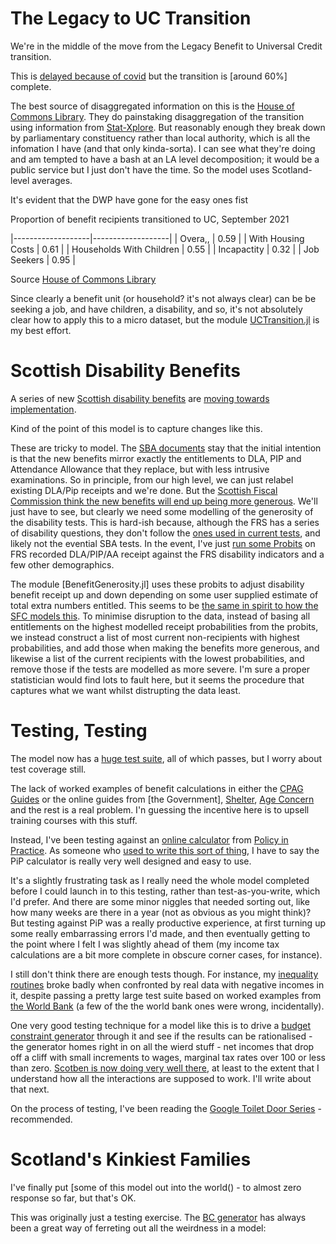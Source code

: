 # The Legacy to UC Transition

We're in the middle of the move from the Legacy Benefit to Universal Credit transition.

This is [delayed because of covid]() but the transition is [around 60%] complete. 

The best source of disaggregated information on this is the [House of Commons Library](https://commonslibrary.parliament.uk/constituency-data-universal-credit-roll-out/#caseload). They do painstaking disaggregation of the transition using information from [Stat-Xplore](). But reasonably enough they break down by parliamentary constituency rather than local authority, which is all the infomation I have (and that only kinda-sorta). I can see what they're doing and am tempted to have a bash at an LA level decomposition; it would be a public service but I just don't have the time. So the model uses Scotland-level averages.

It's evident that the DWP have gone for the easy ones fist

Proportion of benefit recipients transitioned to UC, September 2021

|-------------------|-------------------|
|    Overa,,      | 0.59 | 
|    With Housing Costs    | 0.61 |
|    Households With Children     | 0.55 |
|    Incapactity | 0.32 |
|    Job Seekers | 0.95 |

Source [House of Commons Library](https://commonslibrary.parliament.uk/constituency-data-universal-credit-roll-out/#caseload)

Since clearly a benefit unit (or household? it's not always clear) can be be seeking a job, and have children, a disability, and so, it's not absolutely clear how to apply this to a micro dataset, but the module [UCTransition.jl]() is my best effort.

# Scottish Disability Benefits

A series of new [Scottish disability benefits]() are [moving towards implementation](). 

Kind of the point of this model is to capture changes like this. 

These are tricky to model. The [SBA documents]() stay that the initial intention is that the new benefits mirror exactly the entitlements to DLA, PIP and Attendance Allowance that they replace, but with less intrusive examinations. So in principle, from our high level, we can just relabel existing DLA/Pip receipts and we're done. But the [Scottish Fiscal Commission think the new benefits will end up being more generous](). We'll just have to see, but clearly we need some modelling of the generosity of the disability tests. This is hard-ish because, although the FRS has a series of disability questions, they don't follow the [ones used in current tests](), and likely not the evential SBA tests. In the event, I've just [run some Probits]() on FRS recorded DLA/PIP/AA receipt against the FRS disability indicators and a few other demographics. 

The module [BenefitGenerosity.jl] uses these probits to adjust disability benefit receipt up and down depending on some user supplied estimate of total extra numbers entitled. This seems to be [the same in spirit to how the SFC models this](). To minimise disruption to the data, instead of basing all entitlements on the highest modelled receipt probabilities from the probits, we instead construct a list of most current non-recipients with highest probabilities, and add those when making the benefits more generous, and likewise a list of the current recipients with the lowest probabilities, and remove those if the tests are modelled as more severe. I'm sure a proper statistician would find lots to fault here, but it seems the procedure that captures what we want whilst distrupting the data least.

# Testing, Testing 

The model now has a [huge test suite](), all of which passes, but I worry about test coverage still. 

The lack of worked examples of benefit calculations in either the [CPAG Guides]() or the online guides from [the Government], [Shelter](), [Age Concern]() and the rest is a real problem. I'n guessing the incentive here is to upsell training courses with this stuff.

Instead, I've been testing against an [online calculator]() from [Policy in Practice](). As someone who [used to write this sort of thing](), I have to say the PiP calculator is really very well designed and easy to use. 

It's a slightly frustrating task as I really need the whole model completed before I could launch in to this testing, rather than test-as-you-write, which I'd prefer. And there are some minor niggles that needed sorting out, like how many weeks are there in a year (not as obvious as you might think)? But testing against PiP was a really productive experience, at first turning up some really embarrassing errors I'd made, and then eventually getting to the point where I felt I was slightly ahead of them (my income tax calculations are a bit more complete in obscure corner cases, for instance).

I still don't think there are enough tests though. For instance, my [inequality routines]() broke badly when confronted by real data with negative incomes in it, despite passing a pretty large test suite based on worked examples from [the World Bank]() (a few of the the world bank ones were wrong, incidentally).

One very good testing technique for a model like this is to drive a [budget constraint generator]() through it and see if the results can be rationalised - the generator homes right in on all the wierd stuff - net incomes that drop off a cliff with small increments to wages, marginal tax rates over 100 or less than zero. [Scotben is now doing very well there](), at least to the extent that I understand how all the interactions are supposed to work. I'll write about that next.

On the process of testing, I've been reading the [Google Toilet Door Series]() - recommended.

# Scotland's Kinkiest Families

I've finally put [some of this model out into the world() - to almost zero response so far, but that's OK.

This was originally just a testing exercise. The [BC generator]() has always been a great way of ferreting out all the weirdness in a model: 


